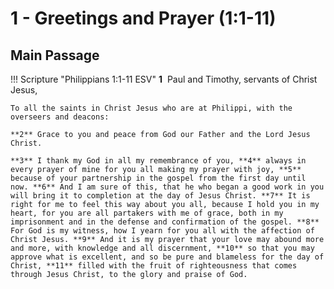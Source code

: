 # 1 - Greetings and Prayer (1:1-11)

## Main Passage

!!! Scripture "Philippians 1:1-11 ESV"
    **1**  Paul and Timothy, servants of Christ Jesus,  
    
    To all the saints in Christ Jesus who are at Philippi, with the overseers and deacons:  
    
    **2** Grace to you and peace from God our Father and the Lord Jesus Christ.  
    
    **3** I thank my God in all my remembrance of you, **4** always in every prayer of mine for you all making my prayer with joy, **5** because of your partnership in the gospel from the first day until now. **6** And I am sure of this, that he who began a good work in you will bring it to completion at the day of Jesus Christ. **7** It is right for me to feel this way about you all, because I hold you in my heart, for you are all partakers with me of grace, both in my imprisonment and in the defense and confirmation of the gospel. **8** For God is my witness, how I yearn for you all with the affection of Christ Jesus. **9** And it is my prayer that your love may abound more and more, with knowledge and all discernment, **10** so that you may approve what is excellent, and so be pure and blameless for the day of Christ, **11** filled with the fruit of righteousness that comes through Jesus Christ, to the glory and praise of God.  
